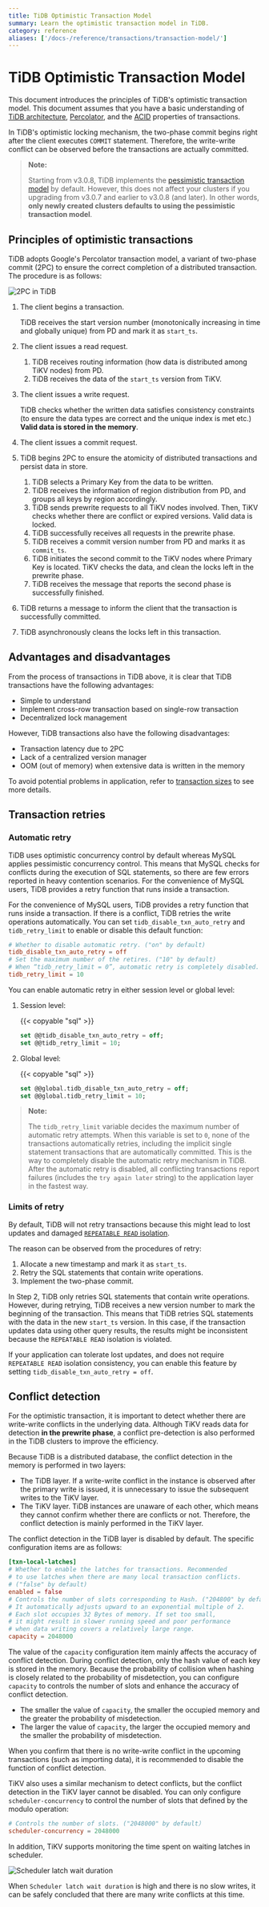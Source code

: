 ```yaml
---
title: TiDB Optimistic Transaction Model
summary: Learn the optimistic transaction model in TiDB.
category: reference
aliases: ['/docs-/reference/transactions/transaction-model/']
---
```


# TiDB Optimistic Transaction Model

This document introduces the principles of TiDB's optimistic transaction model. This document assumes that you have a basic understanding of [TiDB architecture](/architecture.md), [Percolator](https://ai.google/research/pubs/pub36726), and the [ACID](/glossary.md#acid) properties of transactions.

In TiDB's optimistic locking mechanism, the two-phase commit begins right after the client executes `COMMIT` statement. Therefore, the write-write conflict can be observed before the transactions are actually committed.

> **Note:**
>
> Starting from v3.0.8, TiDB implements the [pessimistic transaction model](/reference/transactions/transaction-pessimistic.md) by default. However, this does not affect your clusters if you upgrading from v3.0.7 and earlier to v3.0.8 (and later). In other words, **only newly created clusters defaults to using the pessimistic transaction model**.

## Principles of optimistic transactions

TiDB adopts Google's Percolator transaction model, a variant of two-phase commit (2PC) to ensure the correct completion of a distributed transaction. The procedure is as follows:

![2PC in TiDB](/media/2pc-in-tidb.png)

1. The client begins a transaction.

    TiDB receives the start version number (monotonically increasing in time and globally unique) from PD and mark it as `start_ts`.

2. The client issues a read request.
    1. TiDB receives routing information (how data is distributed among TiKV nodes) from PD.
    2. TiDB receives the data of the `start_ts` version from TiKV.

3. The client issues a write request.

    TiDB checks whether the written data satisfies consistency constraints (to ensure the data types are correct and the unique index is met etc.) **Valid data is stored in the memory**.

4. The client issues a commit request.

5. TiDB begins 2PC to ensure the atomicity of distributed transactions and persist data in store.

    1. TiDB selects a Primary Key from the data to be written.
    2. TiDB receives the information of region distribution from PD, and groups all keys by region accordingly.
    3. TiDB sends prewrite requests to all TiKV nodes involved. Then, TiKV checks whether there are conflict or expired versions. Valid data is locked.
    4. TiDB successfully receives all requests in the prewrite phase.
    5. TiDB receives a commit version number from PD and marks it as `commit_ts`.
    6. TiDB initiates the second commit to the TiKV nodes where Primary Key is located. TiKV checks the data, and clean the locks left in the prewrite phase.
    7. TiDB receives the message that reports the second phase is successfully finished.

6. TiDB returns a message to inform the client that the transaction is successfully committed.

7. TiDB asynchronously cleans the locks left in this transaction.

## Advantages and disadvantages

From the process of transactions in TiDB above, it is clear that TiDB transactions have the following advantages:

* Simple to understand
* Implement cross-row transaction based on single-row transaction
* Decentralized lock management

However, TiDB transactions also have the following disadvantages:

* Transaction latency due to 2PC
* Lack of a centralized version manager
* OOM (out of memory) when extensive data is written in the memory

To avoid potential problems in application, refer to [transaction sizes](/reference/transactions/overview.md#transaction-size) to see more details.

## Transaction retries

### Automatic retry

TiDB uses optimistic concurrency control by default whereas MySQL applies pessimistic concurrency control. This means that MySQL checks for conflicts during the execution of SQL statements, so there are few errors reported in heavy contention scenarios. For the convenience of MySQL users, TiDB provides a retry function that runs inside a transaction.

For the convenience of MySQL users, TiDB provides a retry function that runs inside a transaction. If there is a conflict, TiDB retries the write operations automatically. You can set `tidb_disable_txn_auto_retry` and `tidb_retry_limit` to enable or disable this default function:

```toml
# Whether to disable automatic retry. ("on" by default)
tidb_disable_txn_auto_retry = off
# Set the maximum number of the retires. ("10" by default)
# When “tidb_retry_limit = 0”, automatic retry is completely disabled.
tidb_retry_limit = 10
```

You can enable automatic retry in either session level or global level:

1. Session level:

    {{< copyable "sql" >}}

    ```sql
    set @@tidb_disable_txn_auto_retry = off;
    set @@tidb_retry_limit = 10;
    ```

2. Global level:

    {{< copyable "sql" >}}

    ```sql
    set @@global.tidb_disable_txn_auto_retry = off;
    set @@global.tidb_retry_limit = 10;
    ```

> **Note:**
>
> The `tidb_retry_limit` variable decides the maximum number of automatic retry attempts. When this variable is set to `0`, none of the transactions automatically retries, including the implicit single statement transactions that are automatically committed. This is the way to completely disable the automatic retry mechanism in TiDB. After the automatic retry is disabled, all conflicting transactions report failures (includes the `try again later` string) to the application layer in the fastest way.

### Limits of retry

By default, TiDB will not retry transactions because this might lead to lost updates and damaged [`REPEATABLE READ` isolation](/reference/transactions/transaction-isolation.md).

The reason can be observed from the procedures of retry:

1. Allocate a new timestamp and mark it as `start_ts`.
2. Retry the SQL statements that contain write operations.
3. Implement the two-phase commit.

In Step 2, TiDB only retries SQL statements that contain write operations. However, during retrying, TiDB receives a new version number to mark the beginning of the transaction. This means that TiDB retries SQL statements with the data in the new `start_ts` version. In this case, if the transaction updates data using other query results, the results might be inconsistent because the `REPEATABLE READ` isolation is violated.

If your application can tolerate lost updates, and does not require `REPEATABLE READ` isolation consistency, you can enable this feature by setting     `tidb_disable_txn_auto_retry = off`.

## Conflict detection

For the optimistic transaction, it is important to detect whether there are write-write conflicts in the underlying data. Although TiKV reads data for detection **in the prewrite phase**, a conflict pre-detection is also performed in the TiDB clusters to improve the efficiency.

Because TiDB is a distributed database, the conflict detection in the memory is performed in two layers:

* The TiDB layer. If a write-write conflict in the instance is observed after the primary write is issued, it is unnecessary to issue the subsequent writes to the TiKV layer.
* The TiKV layer. TiDB instances are unaware of each other, which means they cannot confirm whether there are conflicts or not. Therefore, the conflict detection is mainly performed in the TiKV layer.

The conflict detection in the TiDB layer is disabled by default. The specific configuration items are as follows:

```toml
[txn-local-latches]
# Whether to enable the latches for transactions. Recommended
# to use latches when there are many local transaction conflicts.
# ("false" by default)
enabled = false
# Controls the number of slots corresponding to Hash. ("204800" by default)
# It automatically adjusts upward to an exponential multiple of 2.
# Each slot occupies 32 Bytes of memory. If set too small,
# it might result in slower running speed and poor performance
# when data writing covers a relatively large range.
capacity = 2048000
```

The value of the `capacity` configuration item mainly affects the accuracy of conflict detection. During conflict detection, only the hash value of each key is stored in the memory. Because the probability of collision when hashing is closely related to the probability of misdetection, you can configure `capacity` to controls the number of slots and enhance the accuracy of conflict detection.

* The smaller the value of `capacity`, the smaller the occupied memory and the greater the probability of misdetection.
* The larger the value of `capacity`, the larger the occupied memory and the smaller the probability of misdetection.

When you confirm that there is no write-write conflict in the upcoming transactions (such as importing data), it is recommended to disable the function of conflict detection.

TiKV also uses a similar mechanism to detect conflicts, but the conflict detection in the TiKV layer cannot be disabled. You can only configure `scheduler-concurrency` to control the number of slots that defined by the modulo operation:

```toml
# Controls the number of slots. ("2048000" by default）
scheduler-concurrency = 2048000
```

In addition, TiKV supports monitoring the time spent on waiting latches in scheduler.

![Scheduler latch wait duration](/media/optimistic-transaction-metric.png)

When `Scheduler latch wait duration` is high and there is no slow writes, it can be safely concluded that there are many write conflicts at this time.
